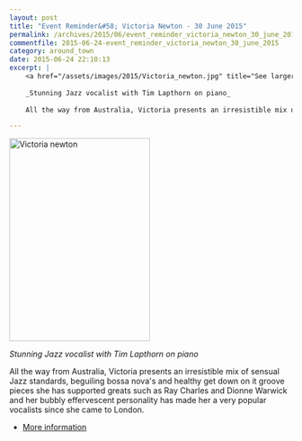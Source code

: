 ```yaml
---
layout: post
title: "Event Reminder&#58; Victoria Newton - 30 June 2015"
permalink: /archives/2015/06/event_reminder_victoria_newton_30_june_2015.html
commentfile: 2015-06-24-event_reminder_victoria_newton_30_june_2015
category: around_town
date: 2015-06-24 22:10:13
excerpt: |
    <a href="/assets/images/2015/Victoria_newton.jpg" title="See larger version of - Victoria newton"><img src="/assets/images/2015/Victoria_newton_thumb.jpg" width="150"  alt="Victoria newton" class="photo right" /></a>
    
    _Stunning Jazz vocalist with Tim Lapthorn on piano_
    
    All the way from Australia, Victoria presents an irresistible mix of sensual Jazz standards, beguiling bossa nova's and healthy get down on it groove pieces she has supported greats such as Ray Charles and Dionne Warwick and her bubbly effervescent personality has made her a very popular vocalists since she came to London.

---
```


<a href="/assets/images/2015/Victoria_newton.jpg" title="See larger version of - Victoria newton"><img src="/assets/images/2015/Victoria_newton_thumb.jpg" width="250" height="361" alt="Victoria newton" class="photo right" /></a>

*Stunning Jazz vocalist with Tim Lapthorn on piano*

All the way from Australia, Victoria presents an irresistible mix of sensual Jazz standards, beguiling bossa nova's and healthy get down on it groove pieces she has supported greats such as Ray Charles and Dionne Warwick and her bubbly effervescent personality has made her a very popular vocalists since she came to London.

-   [More information](/event/show/200705145022)
